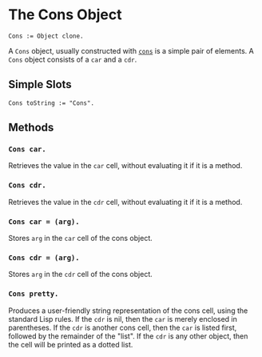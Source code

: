 
# The Cons Object

    Cons := Object clone.

A `Cons` object, usually constructed
with [`cons`](global.md#global-cons-a-b) is a simple pair of
elements. A `Cons` object consists of a `car` and a `cdr`.

## Simple Slots

    Cons toString := "Cons".

## Methods

### `Cons car.`

Retrieves the value in the `car` cell, without evaluating it if it is
a method.

### `Cons cdr.`

Retrieves the value in the `cdr` cell, without evaluating it if it is
a method.

### `Cons car = (arg).`

Stores `arg` in the `car` cell of the cons object.

### `Cons cdr = (arg).`

Stores `arg` in the `cdr` cell of the cons object.

### `Cons pretty.`

Produces a user-friendly string representation of the cons cell, using
the standard Lisp rules. If the `cdr` is nil, then the `car` is merely
enclosed in parentheses. If the `cdr` is another cons cell, then the
`car` is listed first, followed by the remainder of the "list". If the
`cdr` is any other object, then the cell will be printed as a dotted
list.
